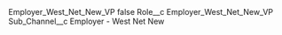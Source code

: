 <?xml version="1.0" encoding="UTF-8"?>
<CustomMetadata xmlns="http://soap.sforce.com/2006/04/metadata" xmlns:xsi="http://www.w3.org/2001/XMLSchema-instance" xmlns:xsd="http://www.w3.org/2001/XMLSchema">
    <label>Employer_West_Net_New_VP</label>
    <protected>false</protected>
    <values>
        <field>Role__c</field>
        <value xsi:type="xsd:string">Employer_West_Net_New_VP</value>
    </values>
    <values>
        <field>Sub_Channel__c</field>
        <value xsi:type="xsd:string">Employer - West Net New</value>
    </values>
</CustomMetadata>
